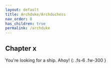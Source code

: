 ```yaml
---
layout: default
title: Archduke/Archduchess
nav_order: 8
has_children: true
permalink: /archduke
---
```


## Chapter x

You're looking for a ship. Ahoy!
{: .fs-6 .fw-300 }
